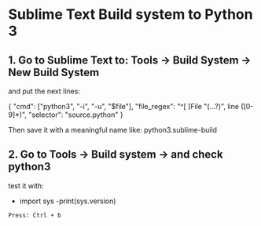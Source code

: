 # Sublime Text Build system to Python 3

## 1. Go to Sublime Text to: Tools -> Build System -> New Build System 
and put the next lines:

{
    "cmd": ["python3", "-i", "-u", "$file"],
    "file_regex": "^[ ]File \"(...?)\", line ([0-9]*)",
    "selector": "source.python"
}

Then save it with a meaningful name like: python3.sublime-build

## 2. Go to Tools -> Build system -> and check python3 

test it with:

 - import sys
 -print(sys.version)

`Press: Ctrl + b `
